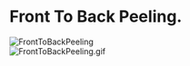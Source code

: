﻿# Front To Back Peeling.
![FrontToBackPeeling](https://github.com/bitzhuwei/CSharpGL/blob/master/Demos/FrontToBackPeeling/FrontToBackPeeling.png?raw=true)  
![FrontToBackPeeling.gif](https://github.com/bitzhuwei/CSharpGL/blob/master/Demos/FrontToBackPeeling/how/FrontToBackPeeling.gif?raw=true)
